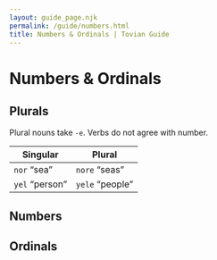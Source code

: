 ```yaml
---
layout: guide_page.njk
permalink: /guide/numbers.html
title: Numbers & Ordinals | Tovian Guide
---
```

# Numbers & Ordinals

## Plurals

Plural nouns take <code>-e</code>. Verbs do not agree with number.

<table>
  <thead>
    <tr><th>Singular</th><th>Plural</th></tr>
  </thead>
  <tbody>
    <tr><td><code>nor</code> “sea”</td><td><code>nore</code> “seas”</td></tr>
    <tr><td><code>yel</code> “person”</td><td><code>yele</code> “people”</td></tr>
  </tbody>
</table>

## Numbers

<div id="numbersAuto"></div>

## Ordinals

<div id="ordinalsAuto"></div>
